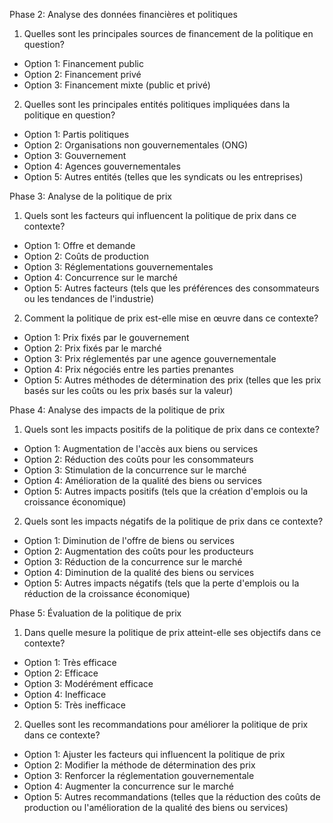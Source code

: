 Phase 2: Analyse des données financières et politiques

1. Quelles sont les principales sources de financement de la politique en question?
* Option 1: Financement public
* Option 2: Financement privé
* Option 3: Financement mixte (public et privé)
2. Quelles sont les principales entités politiques impliquées dans la politique en question?
* Option 1: Partis politiques
* Option 2: Organisations non gouvernementales (ONG)
* Option 3: Gouvernement
* Option 4: Agences gouvernementales
* Option 5: Autres entités (telles que les syndicats ou les entreprises)

Phase 3: Analyse de la politique de prix

1. Quels sont les facteurs qui influencent la politique de prix dans ce contexte?
* Option 1: Offre et demande
* Option 2: Coûts de production
* Option 3: Réglementations gouvernementales
* Option 4: Concurrence sur le marché
* Option 5: Autres facteurs (tels que les préférences des consommateurs ou les tendances de l'industrie)
2. Comment la politique de prix est-elle mise en œuvre dans ce contexte?
* Option 1: Prix fixés par le gouvernement
* Option 2: Prix fixés par le marché
* Option 3: Prix réglementés par une agence gouvernementale
* Option 4: Prix négociés entre les parties prenantes
* Option 5: Autres méthodes de détermination des prix (telles que les prix basés sur les coûts ou les prix basés sur la valeur)

Phase 4: Analyse des impacts de la politique de prix

1. Quels sont les impacts positifs de la politique de prix dans ce contexte?
* Option 1: Augmentation de l'accès aux biens ou services
* Option 2: Réduction des coûts pour les consommateurs
* Option 3: Stimulation de la concurrence sur le marché
* Option 4: Amélioration de la qualité des biens ou services
* Option 5: Autres impacts positifs (tels que la création d'emplois ou la croissance économique)
2. Quels sont les impacts négatifs de la politique de prix dans ce contexte?
* Option 1: Diminution de l'offre de biens ou services
* Option 2: Augmentation des coûts pour les producteurs
* Option 3: Réduction de la concurrence sur le marché
* Option 4: Diminution de la qualité des biens ou services
* Option 5: Autres impacts négatifs (tels que la perte d'emplois ou la réduction de la croissance économique)

Phase 5: Évaluation de la politique de prix

1. Dans quelle mesure la politique de prix atteint-elle ses objectifs dans ce contexte?
* Option 1: Très efficace
* Option 2: Efficace
* Option 3: Modérément efficace
* Option 4: Inefficace
* Option 5: Très inefficace
2. Quelles sont les recommandations pour améliorer la politique de prix dans ce contexte?
* Option 1: Ajuster les facteurs qui influencent la politique de prix
* Option 2: Modifier la méthode de détermination des prix
* Option 3: Renforcer la réglementation gouvernementale
* Option 4: Augmenter la concurrence sur le marché
* Option 5: Autres recommandations (telles que la réduction des coûts de production ou l'amélioration de la qualité des biens ou services)